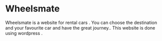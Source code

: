 # Wheelsmate
Wheelsmate is a website for rental cars . You can choose the destination and your favourite car and have the great journey.. This website is done using wordpress .
